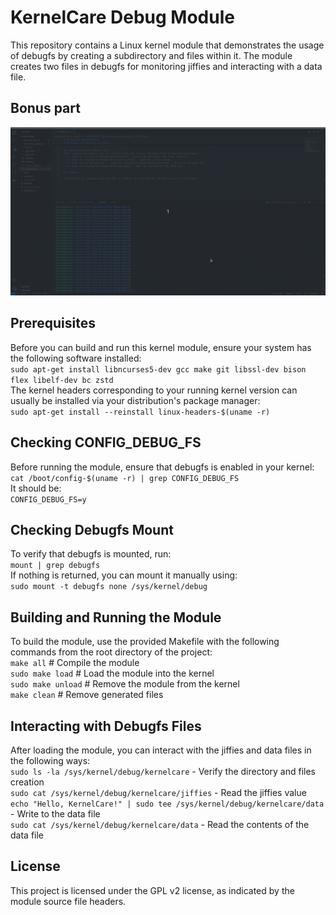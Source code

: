 # KernelCare Debug Module
This repository contains a Linux kernel module that demonstrates the usage of debugfs by creating a subdirectory and files within it. The module creates two files in debugfs for monitoring jiffies and interacting with a data file.

## Bonus part

![proof](screen_recording.gif)

## Prerequisites
Before you can build and run this kernel module, ensure your system has the following software installed:
</br>`sudo apt-get install libncurses5-dev gcc make git libssl-dev bison flex libelf-dev bc zstd`
</br>The kernel headers corresponding to your running kernel version can usually be installed via your distribution's package manager:
</br>`sudo apt-get install --reinstall linux-headers-$(uname -r)`


## Checking CONFIG_DEBUG_FS
Before running the module, ensure that debugfs is enabled in your kernel:
</br>`cat /boot/config-$(uname -r) | grep CONFIG_DEBUG_FS`
</br>It should be:
</br>`CONFIG_DEBUG_FS=y`

## Checking Debugfs Mount
To verify that debugfs is mounted, run:
</br>`mount | grep debugfs`
</br>If nothing is returned, you can mount it manually using:
</br>`sudo mount -t debugfs none /sys/kernel/debug`

## Building and Running the Module

To build the module, use the provided Makefile with the following commands from the root directory of the project:
</br>`make all` # Compile the module
</br>`sudo make load` # Load the module into the kernel
</br>`sudo make unload` # Remove the module from the kernel
</br>`make clean` # Remove generated files

## Interacting with Debugfs Files
After loading the module, you can interact with the jiffies and data files in the following ways:
</br>`sudo ls -la /sys/kernel/debug/kernelcare` - Verify the directory and files creation
</br>`sudo cat /sys/kernel/debug/kernelcare/jiffies` - Read the jiffies value
</br>`echo "Hello, KernelCare!" | sudo tee /sys/kernel/debug/kernelcare/data` - Write to the data file
</br>`sudo cat /sys/kernel/debug/kernelcare/data` - Read the contents of the data file

## License

This project is licensed under the GPL v2 license, as indicated by the module source file headers.

